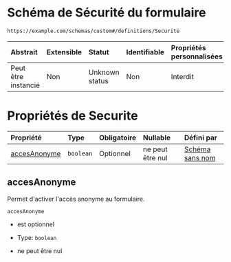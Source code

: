 # Schéma de Sécurité du formulaire

```txt
https://example.com/schemas/custom#/definitions/Securite
```



| Abstrait            | Extensible | Statut         | Identifiable | Propriétés personnalisées | Propriétés Additionnelles | Limites d'accès | Défini dans                                                                        |
| :------------------ | :--------- | :------------- | :----------- | :------------------------ | :------------------------ | :-------------- | :--------------------------------------------------------------------------------- |
| Peut être instancié | Non        | Unknown status | Non          | Interdit                  | Interdit                  | aucun           | [FRW.form.schema.json\*](../out/FRW.form.schema.json "ouvrir le schéma d'origine") |

# Propriétés de Securite

| Propriété                     | Type      | Obligatoire | Nullable         | Défini par                                                                                                                                                              |
| :---------------------------- | :-------- | :---------- | :--------------- | :---------------------------------------------------------------------------------------------------------------------------------------------------------------------- |
| [accesAnonyme](#accesanonyme) | `boolean` | Optionnel   | ne peut être nul | [Schéma sans nom](frw-definitions-sécurité-du-formulaire-properties-accesanonyme.md "https://example.com/schemas/custom#/definitions/Securite/properties/accesAnonyme") |

## accesAnonyme

Permet d'activer l'accès anonyme au formulaire.

`accesAnonyme`

*   est optionnel

*   Type: `boolean`

*   ne peut être nul
